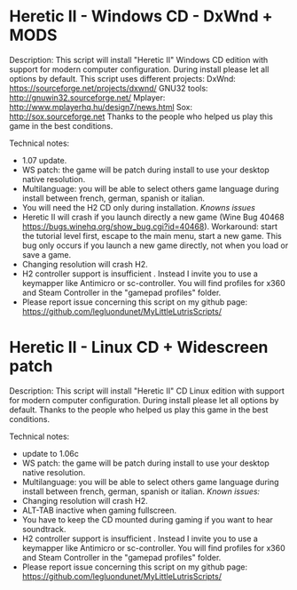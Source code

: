 # Heretic II - Windows CD - DxWnd + MODS

Description:
This script will install "Heretic II" Windows CD edition with support for modern computer configuration.
During install please let all options by default.
This script uses different projects:
DxWnd: https://sourceforge.net/projects/dxwnd/
GNU32 tools: http://gnuwin32.sourceforge.net/
Mplayer: http://www.mplayerhq.hu/design7/news.html
Sox: http://sox.sourceforge.net
Thanks to the people who helped us play this game in the best conditions.

Technical notes:
- 1.07 update.
- WS patch: the game will be patch during install to use your desktop native resolution.
- Multilanguage: you will be able to select others game language during install between french, german, spanish or italian.
- You will need the H2 CD only during installation.
*Knowns issues*
- Heretic II will crash if you launch directly a new game (Wine Bug 40468 https://bugs.winehq.org/show_bug.cgi?id=40468). Workaround: start the tutorial level first, escape to the main menu, start a new game. This bug only occurs if you launch a new game directly, not when you load or save a game.
- Changing resolution will crash H2.
- H2 controller support is insufficient . Instead I invite you to use a keymapper like Antimicro or sc-controller. You will find profiles for x360 and Steam Controller in the "gamepad profiles" folder.
- Please report issue concerning this script on my github page:
https://github.com/legluondunet/MyLittleLutrisScripts/

# Heretic II - Linux CD + Widescreen patch

Description:
This script will install "Heretic II" CD Linux edition with support for modern computer configuration.
During install please let all options by default.
Thanks to the people who helped us play this game in the best conditions.

Technical notes:
- update to 1.06c
- WS patch: the game will be patch during install to use your desktop native resolution.
- Multilanguage: you will be able to select others game language during install between french, german, spanish or italian.
*Known issues:*
- Changing resolution will crash H2.
- ALT-TAB inactive when gaming fullscreen.
- You have to keep the CD mounted during gaming if you want to hear soundtrack.
- H2 controller support is insufficient . Instead I invite you to use a keymapper like Antimicro or sc-controller. You will find profiles for x360 and Steam Controller in the "gamepad profiles" folder.
- Please report issue concerning this script on my github page:
https://github.com/legluondunet/MyLittleLutrisScripts/
